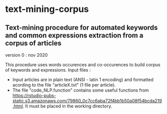 # text-mining-corpus
Text-mining procedure for automated keywords and common expressions extraction from a corpus of articles
---------------------------------------------------------------------------------------------------------
version 0 : nov 2020

This procedure uses words occurences and co-occurences to build corpus of keywords and expressions.
Input files :
- Input articles are in plain text (ANSI - latin 1 encoding) and formatted acording to the file "articleX.txt" (1 file per article).
- The file "code_NLP.function" contains some useful functions from https://rstudio-pubs-static.s3.amazonaws.com/79860_0c7cc6aba72f4bb1b50a08f54bcda219.html. It must be placed in the working directory.
